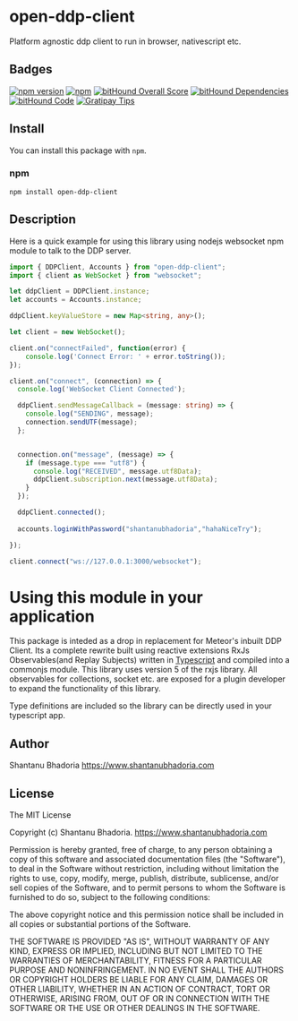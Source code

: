 # open-ddp-client

Platform agnostic ddp client to run in browser, nativescript etc.

## Badges
[![npm version](https://badge.fury.io/js/open-ddp-client.svg)](https://badge.fury.io/js/open-ddp-client)
[![npm](https://img.shields.io/npm/dm/open-ddp-client.svg?style=plastic)](https://www.npmjs.com/package/open-ddp-client)
[![bitHound Overall Score](https://www.bithound.io/github/shantanubhadoria/open-ddp-client/badges/score.svg)](https://www.bithound.io/github/shantanubhadoria/open-ddp-client)
[![bitHound Dependencies](https://www.bithound.io/github/shantanubhadoria/open-ddp-client/badges/dependencies.svg)](https://www.bithound.io/github/shantanubhadoria/open-ddp-client/master/dependencies/npm)
[![bitHound Code](https://www.bithound.io/github/shantanubhadoria/open-ddp-client/badges/code.svg)](https://www.bithound.io/github/shantanubhadoria/open-ddp-client)
[![Gratipay Tips](https://img.shields.io/gratipay/shantanubhadoria.svg)](https://gratipay.com/shantanubhadoria)

## Install

You can install this package with `npm`.

### npm

```shell
npm install open-ddp-client
```

## Description

Here is a quick example for using this library using nodejs websocket npm module to talk to the DDP server.

```Typescript
import { DDPClient, Accounts } from "open-ddp-client";
import { client as WebSocket } from "websocket";

let ddpClient = DDPClient.instance;
let accounts = Accounts.instance;

ddpClient.keyValueStore = new Map<string, any>();

let client = new WebSocket();

client.on("connectFailed", function(error) {
    console.log('Connect Error: ' + error.toString());
});

client.on("connect", (connection) => {
  console.log('WebSocket Client Connected');

  ddpClient.sendMessageCallback = (message: string) => {
    console.log("SENDING", message);
    connection.sendUTF(message);
  };


  connection.on("message", (message) => {
    if (message.type === "utf8") {
      console.log("RECEIVED", message.utf8Data);
      ddpClient.subscription.next(message.utf8Data);
    }
  });

  ddpClient.connected();  
  
  accounts.loginWithPassword("shantanubhadoria","hahaNiceTry");

});

client.connect("ws://127.0.0.1:3000/websocket");
```

# Using this module in your application

This package is inteded as a drop in replacement for Meteor's inbuilt DDP Client. Its a complete rewrite built using
reactive extensions RxJs Observables(and Replay Subjects) written in 
[Typescript](https://www.typescriptlang.org/docs/handbook/module-resolution.html) and compiled into a commonjs module. 
This library uses version 5 of the rxjs library. All observables for collections, socket etc. are exposed for a plugin 
developer to expand the functionality of this library.

Type definitions are included so the library can be directly used in your typescript app.

## Author

Shantanu Bhadoria https://www.shantanubhadoria.com

## License
The MIT License

Copyright (c) Shantanu Bhadoria. https://www.shantanubhadoria.com

Permission is hereby granted, free of charge, to any person obtaining a copy
of this software and associated documentation files (the "Software"), to deal
in the Software without restriction, including without limitation the rights
to use, copy, modify, merge, publish, distribute, sublicense, and/or sell
copies of the Software, and to permit persons to whom the Software is
furnished to do so, subject to the following conditions:

The above copyright notice and this permission notice shall be included in
all copies or substantial portions of the Software.

THE SOFTWARE IS PROVIDED "AS IS", WITHOUT WARRANTY OF ANY KIND, EXPRESS OR
IMPLIED, INCLUDING BUT NOT LIMITED TO THE WARRANTIES OF MERCHANTABILITY,
FITNESS FOR A PARTICULAR PURPOSE AND NONINFRINGEMENT. IN NO EVENT SHALL THE
AUTHORS OR COPYRIGHT HOLDERS BE LIABLE FOR ANY CLAIM, DAMAGES OR OTHER
LIABILITY, WHETHER IN AN ACTION OF CONTRACT, TORT OR OTHERWISE, ARISING FROM,
OUT OF OR IN CONNECTION WITH THE SOFTWARE OR THE USE OR OTHER DEALINGS IN
THE SOFTWARE.